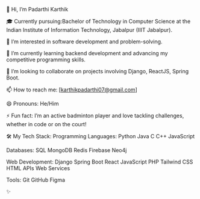 👋 Hi, I’m Padarthi Karthik 

🎓 Currently pursuing:Bachelor of Technology in Computer Science at the Indian Institute of Information Technology, Jabalpur (IIIT Jabalpur).

👀 I’m interested in software development and problem-solving.

🌱 I’m currently learning backend development and advancing my competitive programming skills.

💞️ I’m looking to collaborate on projects involving Django, ReactJS, Spring Boot.

📫 How to reach me: [karthikpadarthi07@gmail.com]

😄 Pronouns: He/Him

⚡ Fun fact: I’m an active badminton player and love tackling challenges, whether in code or on the court!

🛠️ My Tech Stack:
Programming Languages:
Python Java C C++ JavaScript

Databases:
SQL MongoDB Redis Firebase Neo4j

Web Development:
Django Spring Boot React JavaScript PHP Tailwind CSS HTML APIs Web Services

Tools:
Git GitHub Figma

✨
